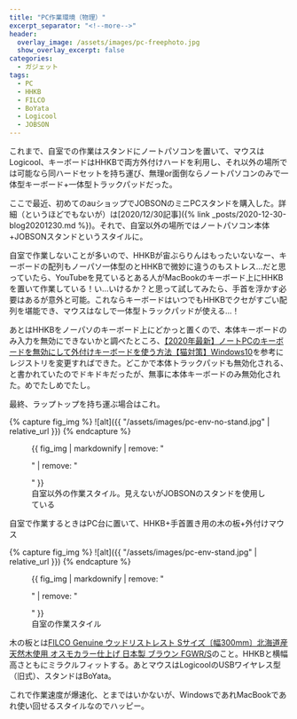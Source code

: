 ```yaml
---
title: "PC作業環境（物理）"
excerpt_separator: "<!--more-->"
header:
  overlay_image: /assets/images/pc-freephoto.jpg
  show_overlay_excerpt: false
categories:
  - ガジェット
tags:
  - PC
  - HHKB
  - FILCO
  - BoYata
  - Logicool
  - JOBSON
---
```


これまで、自室での作業はスタンドにノートパソコンを置いて、マウスはLogicool、キーボードはHHKBで両方外付けハードを利用し、それ以外の場所では可能なら同ハードセットを持ち運び、無理or面倒ならノートパソコンのみで一体型キーボード+一体型トラックパッドだった。

ここで最近、初めてのauショップでJOBSONのミニPCスタンドを購入した。詳細（というほどでもないが）は[2020/12/30記事]({% link _posts/2020-12-30-blog20201230.md %})。それで、自室以外の場所ではノートパソコン本体+JOBSONスタンドというスタイルに。

自室で作業しないことが多いので、HHKBが宙ぶらりんはもったいないなー、キーボードの配列もノーパソ一体型のとHHKBで微妙に違うのもストレス...だと思っていたら、YouTubeを見ているとある人がMacBookのキーボード上にHHKBを置いて作業している！い...いけるか？と思って試してみたら、手首を浮かす必要はあるが意外と可能。これならキーボードはいつでもHHKBでクセがすごい配列を堪能でき、マウスはなしで一体型トラックパッドが使える...！

あとはHHKBをノーパソのキーボード上にどかっと置くので、本体キーボードのみ入力を無効にできないかと調べたところ、[【2020年最新】ノートPCのキーボードを無効にして外付けキーボードを使う方法【猫対策】Windows10](https://kourogi565656.blogspot.com/2018/08/pc.html)を参考にレジストリを変更すればできた。どこかで本体トラックパッドも無効化される、と書かれていたのでドキドキだったが、無事に本体キーボードのみ無効化された。めでたしめでたし。

最終、ラップトップを持ち運ぶ場合はこれ。

{% capture fig_img %}
![alt]({{ "/assets/images/pc-env-no-stand.jpg" | relative_url }})
{% endcapture %}

<figure>
  {{ fig_img | markdownify | remove: "<p>" | remove: "</p>" }}
  <figcaption>自室以外の作業スタイル。見えないがJOBSONのスタンドを使用している</figcaption>
</figure>

自室で作業するときはPC台に置いて、HHKB+手首置き用の木の板+外付けマウス

{% capture fig_img %}
![alt]({{ "/assets/images/pc-env-stand.jpg" | relative_url }})
{% endcapture %}

<figure>
  {{ fig_img | markdownify | remove: "<p>" | remove: "</p>" }}
  <figcaption>自室の作業スタイル</figcaption>
</figure>

木の板とは[FILCO Genuine ウッドリストレスト Sサイズ〔幅300mm〕北海道産天然木使用 オスモカラー仕上げ 日本製 ブラウン FGWR/S](https://www.amazon.co.jp/FILCO-%E3%82%A6%E3%83%83%E3%83%89%E3%83%AA%E3%82%B9%E3%83%88%E3%83%AC%E3%82%B9%E3%83%88-M%E3%82%B5%E3%82%A4%E3%82%BA%E3%80%94%E5%B9%85360mm%E3%80%95%E5%8C%97%E6%B5%B7%E9%81%93%E7%94%A3%E5%A4%A9%E7%84%B6%E6%9C%A8%E4%BD%BF%E7%94%A8-%E3%82%AA%E3%82%B9%E3%83%A2%E3%82%AB%E3%83%A9%E3%83%BC%E4%BB%95%E4%B8%8A%E3%81%92-FGWR/dp/B07ZJP4G9F/ref=sr_1_2?__mk_ja_JP=%E3%82%AB%E3%82%BF%E3%82%AB%E3%83%8A&crid=3O155KBSW3MBB&dchild=1&keywords=filco%2B%E3%83%91%E3%83%BC%E3%83%A0%E3%83%AC%E3%82%B9%E3%83%88&qid=1609813875&sprefix=FILCO%2Caps%2C293&sr=8-2&th=1)のこと。HHKBと横幅高さともにミラクルフィットする。あとマウスはLogicoolのUSBワイヤレス型（旧式）、スタンドはBoYata。

これで作業速度が爆速化、とまではいかないが、WindowsであれMacBookであれ使い回せるスタイルなのでハッピー。
